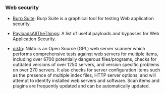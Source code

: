 ### Web security
- [Burp Suite](https://portswigger.net/burp): Burp Suite is a graphical tool for testing Web application security.

- [PayloadsAllTheThings](https://github.com/swisskyrepo/PayloadsAllTheThings): A list of useful payloads and bypasses for Web Application Security.

- [nikto](https://cirt.net/nikto2): Nikto is an Open Source (GPL) web server scanner which performs comprehensive tests against web servers for multiple items, including over 6700 potentially dangerous files/programs, checks for outdated versions of over 1250 servers, and version specific problems on over 270 servers. It also checks for server configuration items such as the presence of multiple index files, HTTP server options, and will attempt to identify installed web servers and software. Scan items and plugins are frequently updated and can be automatically updated.
